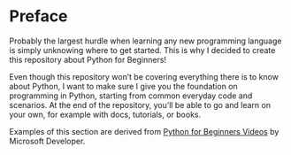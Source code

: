 # Preface

Probably the largest hurdle when learning any new programming language is simply unknowing where to get started. This is why I decided to create this repository about Python for Beginners!

Even though this repository won’t be covering everything there is to know about Python, I want to make sure I give you the foundation on programming in Python, starting from common everyday code and scenarios. At the end of the repository, you’ll be able to go and learn on your own, for example with docs, tutorials, or books.

Examples of this section are derived from <a href="https://www.youtube.com/playlist?list=PLlrxD0HtieHhS8VzuMCfQD4uJ9yne1mE6">Python for Beginners Videos</a> by Microsoft Developer.
